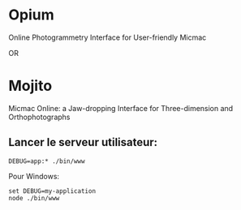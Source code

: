 # Opium #
Online Photogrammetry Interface for User-friendly Micmac

OR

# Mojito #
Micmac Online: a Jaw-dropping Interface for Three-dimension and Orthophotographs

## Lancer le serveur utilisateur:
```
DEBUG=app:* ./bin/www
```

Pour Windows:
```
set DEBUG=my-application
node ./bin/www
```
